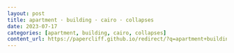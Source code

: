```yaml
---
layout: post
title: apartment · building · cairo · collapses
date: 2023-07-17
categories: [apartment, building, cairo, collapses]
content_url: https://papercliff.github.io/redirect/?q=apartment+building+cairo+collapses&tbs=cdr:1,cd_min:7/16/2023,cd_max:7/18/2023
---
```

